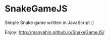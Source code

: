 SnakeGameJS
===========

Simple Snake game written in JavaScript :)

Enjoy: http://manyahin.github.io/SnakeGameJS/